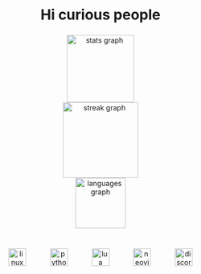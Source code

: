 <h1 align="center">Hi curious people</h1>

###

<div align="center">
  <img src="https://github-readme-stats.vercel.app/api?username=activeagle&hide_title=true&hide_rank=false&show_icons=true&include_all_commits=true&count_private=true&disable_animations=false&theme=rose_pine&locale=en&hide_border=true" height="134" alt="stats graph" /> <br>
  <img src="https://streak-stats.demolab.com?user=activeagle&locale=en&mode=daily&theme=rose_pine&hide_border=true&border_radius=10&date_format=M j[, Y]" height="150" alt="streak graph" /> <br>
  <img src="https://github-readme-stats.vercel.app/api/top-langs?username=activeagle&locale=en&hide_title=true&layout=compact&card_width=320&langs_count=2&theme=rose_pine&hide_border=true" height="100" alt="languages graph"  />
</div>

###

<br clear="both">

<div align="center">
  <img src="https://cdn.jsdelivr.net/gh/devicons/devicon/icons/linux/linux-original.svg" height="35" alt="linux logo"  />
  <img width="40" />
  <img src="https://cdn.jsdelivr.net/gh/devicons/devicon/icons/python/python-original.svg" height="35" alt="python logo"  />
  <img width="40" />
  <img src="https://cdn.jsdelivr.net/gh/devicons/devicon/icons/lua/lua-original.svg" height="35" alt="lua logo"  />
  <img width="40" />
  <img src="https://skillicons.dev/icons?i=neovim" height="35" alt="neovim logo"  />
  <img width="40" />
  <img src="https://cdn.simpleicons.org/discord/5865F2" height="35" alt="discord logo"  />
</div>

